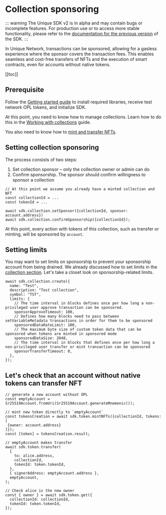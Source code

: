# Collection sponsoring

::: warning
The Unique SDK v2 is in alpha and may contain bugs or incomplete features. For production use or to access more stable functionality, please refer to the [documentation for the previous version](../getting-started.md) of the SDK.
:::

In Unique Network, transactions can be sponsored, allowing for a gasless experience where the sponsor covers the transaction fees. This enables seamless and cost-free transfers of NFTs and the execution of smart contracts, even for accounts without native tokens.

[[toc]]


## Prerequisite

Follow the [Getting started guide](./quick-start.md) to install required libraries, receive test network OPL tokens, and initialize SDK.

At this point, you need to know how to manage collections. Learn how to do this in the [Working with collections](./collections.md) guide.

You also need to know how to [mint and transfer NFTs](./tokens.md).

## Setting collection sponsoring

The process consists of two steps:

1. Set collection sponsor – only the collection owner or admin can do
2. Confirm sponsorship. The sponsor should confirm willingness to sponsor a collection

```ts:no-line-numbers
// At this point we assume you already have a minted collection and NFT
const collectionId = ...
const tokenId = ...

await sdk.collection.setSponsor({collectionId, sponsor: account.address})
await sdk.collection.confirmSponsorship({collectionId});
```

At this point, every action with tokens of this collection, such as transfer or minting, will be sponsored by `account`.

## Setting limits

You may want to set limits on sponsorship to prevent your sponsorship account from being drained. We already discussed how to set limits in the [collection section](collections.md#collection-limits). Let's take a closet look on sponsorship-related limits.

<!-- TODO setVariableMetadata is not the case anymore -->

```ts:no-line-numbers
await sdk.collection.create({
  name: "Test",
  description: "Test collection",
  symbol: "TST",
  limits: {
    // The time interval in blocks defines once per how long a non-privileged user approve transaction can be sponsored.
    sponsorApproveTimeout: 100,
    // Defines how many blocks need to pass between setVariableMetadata transactions in order for them to be sponsored
    sponsoredDataRateLimit: 100,
    // The maximum byte size of custom token data that can be sponsored when tokens are minted in sponsored mode
    sponsoredDataSize: 2048,
    // The time interval in blocks that defines once per how long a non-privileged user transfer or mint transaction can be sponsored
    sponsorTransferTimeout: 0,
  },
});
```

## Let's check that an account without native tokens can transfer NFT

```ts:no-line-numbers
// generate a new account without OPL
const emptyAccount = Sr25519Account.fromUri(Sr25519Account.generateMnemonic());

// mint new token directly to `emptyAccount`
const tokensCreation = await sdk.token.mintNFTs({collectionId, tokens: [
 {owner: account.address}
]});
const [token] = tokensCreation.result;

// emptyAccount makes transfer
await sdk.token.transfer(
  {
    to: alice.address,
    collectionId,
    tokenId: token.tokenId,
  },
  { signerAddress: emptyAccount.address },
  emptyAccount,
);

// Check alice is the new owner
const { owner } = await sdk.token.get({
  collectionId: collectionId,
  tokenId: token.tokenId,
});
```
